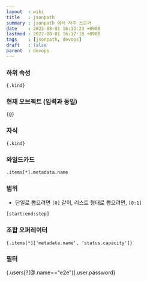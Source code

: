 ```yaml
---
layout  : wiki
title   : jsonpath
summary : jsonpath 에서 자주 쓰는거
date    : 2022-08-01 16:12:23 +0900
lastmod : 2022-08-01 16:17:18 +0900
tags    : [jsonpath, devops]
draft   : false
parent  : devops
---
```


### 하위 속성

```jsonpath
{.kind}
```

### 현재 오브젝트 (입력과 동일)

```jsonpath
{@}
```

### 자식

```jsonpath
{.kind}
```

### 와일드카드

```jsonpath
.items[*].metadata.name
```

### 범위
- 단일로 뽑으려면 `[0]` 같이, 리스트 형태로 뽑으려면, `[0:1]`

```jsonpath
[start:end:step]
```

### 조합 오퍼레이터

```jsonpath
{.items[*]['metadata.name', 'status.capacity']}
```

### 필터
{.users[?(@.name=="e2e")].user.password}
```
